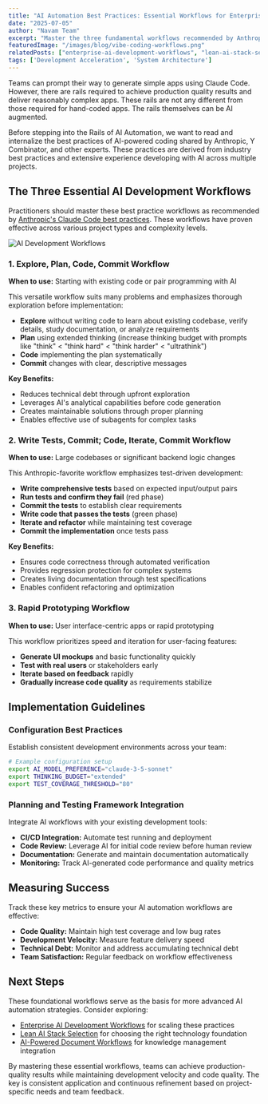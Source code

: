 ```yaml
---
title: "AI Automation Best Practices: Essential Workflows for Enterprise Development"
date: "2025-07-05"
author: "Navam Team"
excerpt: "Master the three fundamental workflows recommended by Anthropic for production-quality AI-powered development projects."
featuredImage: "/images/blog/vibe-coding-workflows.png"
relatedPosts: ["enterprise-ai-development-workflows", "lean-ai-stack-selection", "vibe-coding-workflow-fundamentals"]
tags: ['Development Acceleration', 'System Architecture']
---
```


Teams can prompt their way to generate simple apps using Claude Code. However, there are rails required to achieve production quality results and deliver reasonably complex apps. These rails are not any different from those required for hand-coded apps. The rails themselves can be AI augmented.

Before stepping into the Rails of AI Automation, we want to read and internalize the best practices of AI-powered coding shared by Anthropic, Y Combinator, and other experts. These practices are derived from industry best practices and extensive experience developing with AI across multiple projects.

## The Three Essential AI Development Workflows

Practitioners should master these best practice workflows as recommended by [Anthropic's Claude Code best practices](https://www.anthropic.com/engineering/claude-code-best-practices). These workflows have proven effective across various project types and complexity levels.

![AI Development Workflows](/images/blog/vibe-coding-workflows.png)

### 1. Explore, Plan, Code, Commit Workflow

**When to use:** Starting with existing code or pair programming with AI

This versatile workflow suits many problems and emphasizes thorough exploration before implementation:

- **Explore** without writing code to learn about existing codebase, verify details, study documentation, or analyze requirements
- **Plan** using extended thinking (increase thinking budget with prompts like "think" < "think hard" < "think harder" < "ultrathink")
- **Code** implementing the plan systematically
- **Commit** changes with clear, descriptive messages

**Key Benefits:**
- Reduces technical debt through upfront exploration
- Leverages AI's analytical capabilities before code generation
- Creates maintainable solutions through proper planning
- Enables effective use of subagents for complex tasks

### 2. Write Tests, Commit; Code, Iterate, Commit Workflow

**When to use:** Large codebases or significant backend logic changes

This Anthropic-favorite workflow emphasizes test-driven development:

- **Write comprehensive tests** based on expected input/output pairs
- **Run tests and confirm they fail** (red phase)
- **Commit the tests** to establish clear requirements
- **Write code that passes the tests** (green phase)
- **Iterate and refactor** while maintaining test coverage
- **Commit the implementation** once tests pass

**Key Benefits:**
- Ensures code correctness through automated verification
- Provides regression protection for complex systems
- Creates living documentation through test specifications
- Enables confident refactoring and optimization

### 3. Rapid Prototyping Workflow

**When to use:** User interface-centric apps or rapid prototyping

This workflow prioritizes speed and iteration for user-facing features:

- **Generate UI mockups** and basic functionality quickly
- **Test with real users** or stakeholders early
- **Iterate based on feedback** rapidly
- **Gradually increase code quality** as requirements stabilize

## Implementation Guidelines

### Configuration Best Practices

Establish consistent development environments across your team:

```bash
# Example configuration setup
export AI_MODEL_PREFERENCE="claude-3-5-sonnet"
export THINKING_BUDGET="extended"
export TEST_COVERAGE_THRESHOLD="80"
```

### Planning and Testing Framework Integration

Integrate AI workflows with your existing development tools:

- **CI/CD Integration:** Automate test running and deployment
- **Code Review:** Leverage AI for initial code review before human review
- **Documentation:** Generate and maintain documentation automatically
- **Monitoring:** Track AI-generated code performance and quality metrics

## Measuring Success

Track these key metrics to ensure your AI automation workflows are effective:

- **Code Quality:** Maintain high test coverage and low bug rates
- **Development Velocity:** Measure feature delivery speed
- **Technical Debt:** Monitor and address accumulating technical debt
- **Team Satisfaction:** Regular feedback on workflow effectiveness

## Next Steps

These foundational workflows serve as the basis for more advanced AI automation strategies. Consider exploring:

- [Enterprise AI Development Workflows](/blog/enterprise-ai-development-workflows) for scaling these practices
- [Lean AI Stack Selection](/blog/lean-ai-stack-selection) for choosing the right technology foundation
- [AI-Powered Document Workflows](/blog/ai-powered-document-workflows) for knowledge management integration

By mastering these essential workflows, teams can achieve production-quality results while maintaining development velocity and code quality. The key is consistent application and continuous refinement based on project-specific needs and team feedback.